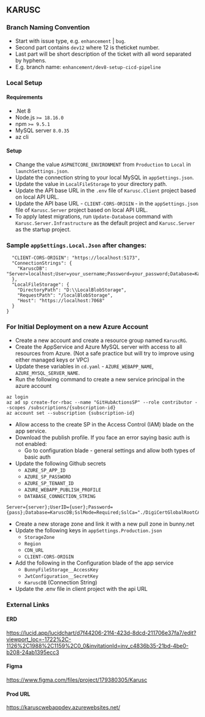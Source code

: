 ## KARUSC

### Branch Naming Convention
- Start with issue type, e.g. `enhancement` | `bug`.
- Second part contains `dev12` where 12 is theticket number.
- Last part will be short description of the ticket with all word separated by hyphens.
- E.g. branch name: `enhancement/dev8-setup-cicd-pipeline`

### Local Setup
#### Requirements
- .Net 8
- Node.js  `>= 18.16.0`
- npm  `>= 9.5.1`
- MySQL server `8.0.35`
- az cli

#### Setup
- Change the value `ASPNETCORE_ENVIRONMENT` from `Production` to `Local` in `launchSettings.json`.
- Update the connection string to your local MySQL in `appSettings.json`.
- Update the value in `LocalFileStorage` to your directory path.
- Update the API base URL in the `.env` file of `Karusc.Client` project based on local API URL.
- Update the API base URL - `CLIENT-CORS-ORIGIN` - in the `appSettings.json` file of `Karusc.Server` project based on local API URL.
- To apply latest migrations, run `Update-Database` command with `Karusc.Server.Infrastructure` as the default project and `Karusc.Server` as the startup project.
  
### Sample `appSettings.Local.Json` after changes:
```  {
  "CLIENT-CORS-ORIGIN": "https://localhost:5173",
  "ConnectionStrings": {
    "KaruscDB": "Server=localhost;User=your_username;Password=your_password;Database=KaruscDB"
  },
  "LocalFileStorage": {
    "DirectoryPath": "D:\\LocalBlobStorage",
    "RequestPath": "/localBlobStorage",
    "Host": "https://localhost:7068"
  }
}
```  

### For Initial Deployment on a new Azure Account
 - Create a new account and create a resource group named `KaruscRG`.
 - Create the AppService and Azure MySQL server with access to all resources from Azure.
   (Not a safe practice but will try to improve using either managed keys or VPC)
 - Update these variables in `cd.yaml` - `AZURE_WEBAPP_NAME`, `AZURE_MYSQL_SERVER_NAME`.
 - Run the following command to create a new service principal in the azure account
 ```
 az login
 az ad sp create-for-rbac --name "GitHubActionsSP" --role contributor --scopes /subscriptions/{subscription-id}
 az account set --subscription {subscription-id}
 ```
 - Allow access to the create SP in the Access Control (IAM) blade on the app service.
 - Download the publish profile. If you face an error saying basic auth is not enabled:
    - Go to configuration blade - general settings and allow both types of basic auth
 - Update the following Github secrets 
    - `AZURE_SP_APP_ID`
    - `AZURE_SP_PASSWORD`
    - `AZURE_SP_TENANT_ID`
    - `AZURE_WEBAPP_PUBLISH_PROFILE`
    - `DATABASE_CONNECTION_STRING`
 ```
 Server={server};UserID={user};Password={pass};Database=KaruscDB;SslMode=Required;SslCa="./DigiCertGlobalRootCA.crt.pem";
 ```
 - Create a new storage zone and link it with a new pull zone in bunny.net
 - Update the following keys in `appSettings.Production.json`
    - `StorageZone`
    - `Region`
    - `CDN_URL`
    - `CLIENT-CORS-ORIGIN`
 - Add the following in the Configuration blade of the app service
    - `BunnyFileStorage__AccessKey`
    - `JwtConfiguration__SecretKey`
    - `KaruscDB` (Connection String)
 - Update the .env file in client project with the api URL

### External Links
#### ERD
https://lucid.app/lucidchart/d7f44206-21f4-423d-8dcd-211706e37fa7/edit?viewport_loc=-1722%2C-1126%2C1988%2C1159%2C0_0&invitationId=inv_c4836b35-21bd-4be0-b208-24ab1395ecc3

#### Figma
https://www.figma.com/files/project/179380305/Karusc

#### Prod URL
https://karuscwebappdev.azurewebsites.net/
